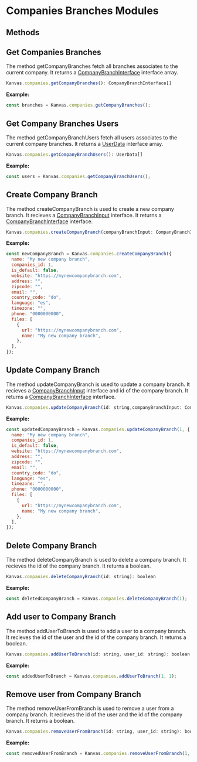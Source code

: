 # Companies Branches Modules

## Methods

## Get Companies Branches

The method getCompanyBranches fetch all branches associates to the current company. It returns a [CompanyBranchInterface]() interface array.

```js
Kanvas.companies.getCompanyBranches(): CompanyBranchInterface[]
```

**Example:**

```js
const branches = Kanvas.companies.getCompanyBranches();
```

## Get Company Branches Users

The method getCompanyBranchUsers fetch all users associates to the current company branches. It returns a [UserData]() interface array.

```js
Kanvas.companies.getCompanyBranchUsers(): UserData[]
```

**Example:**

```js
const users = Kanvas.companies.getCompanyBranchUsers();
```

## Create Company Branch

The method createCompanyBranch is used to create a new company branch. It recieves a [CompanyBranchInput]() interface. It returns a [CompanyBranchInterface]() interface.

```js
Kanvas.companies.createCompanyBranch(companyBranchInput: CompanyBranchInput): CompanyBranchInterface
```

**Example:**

```js
const newCompanyBranch = Kanvas.companies.createCompanyBranch({
  name: "My new company branch",
  companies_id: 1,
  is_default: false,
  website: "https://mynewcompanybranch.com",
  address: "",
  zipcode: "",
  email: "",
  country_code: "do",
  language: "es",
  timezone: "",
  phone: "0000000000",
  files: [
    {
      url: "https://mynewcompanybranch.com",
      name: "My new company branch",
    },
  ],
});
```

## Update Company Branch

The method updateCompanyBranch is used to update a company branch. It recieves a [CompanyBranchInput]() interface and id of the company branch. It returns a [CompanyBranchInterface]() interface.

```js
Kanvas.companies.updateCompanyBranch(id: string,companyBranchInput: CompanyBranchInput): CompanyBranchInterface
```

**Example:**

```js
const updatedCompanyBranch = Kanvas.companies.updateCompanyBranch(1, {
  name: "My new company branch",
  companies_id: 1,
  is_default: false,
  website: "https://mynewcompanybranch.com",
  address: "",
  zipcode: "",
  email: "",
  country_code: "do",
  language: "es",
  timezone: "",
  phone: "0000000000",
  files: [
    {
      url: "https://mynewcompanybranch.com",
      name: "My new company branch",
    },
  ],
});
```

## Delete Company Branch

The method deleteCompanyBranch is used to delete a company branch. It recieves the id of the company branch. It returns a boolean.

```js
Kanvas.companies.deleteCompanyBranch(id: string): boolean
```

**Example:**

```js
const deletedCompanyBranch = Kanvas.companies.deleteCompanyBranch(1);
```

## Add user to Company Branch

The method addUserToBranch is used to add a user to a company branch. It recieves the id of the user and the id of the company branch. It returns a boolean.

```js
Kanvas.companies.addUserToBranch(id: string, user_id: string): boolean
```

**Example:**

```js
const addedUserToBranch = Kanvas.companies.addUserToBranch(1, 1);
```

## Remove user from Company Branch

The method removeUserFromBranch is used to remove a user from a company branch. It recieves the id of the user and the id of the company branch. It returns a boolean.

```js
Kanvas.companies.removeUserFromBranch(id: string, user_id: string): boolean
```

**Example:**

```js
const removedUserFromBranch = Kanvas.companies.removeUserFromBranch(1, 1);
```
